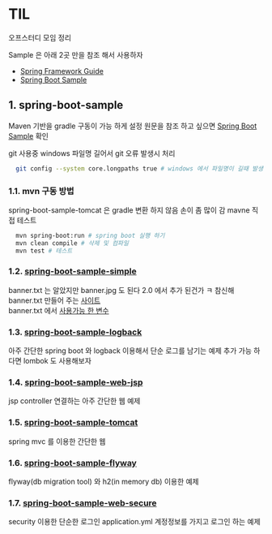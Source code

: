 # TIL

오프스터디 모임 정리  

Sample 은 아래 2곳 만을 참조 해서 사용하자

- [Spring Framework Guide](https://spring.io/guides)
- [Spring Boot Sample](https://github.com/spring-projects/spring-boot/tree/master/spring-boot-samples)

## 1. spring-boot-sample

Maven 기반을 gradle 구동이 가능 하게 설정 원문을 참조 하고 싶으면 [Spring Boot Sample](https://github.com/spring-projects/spring-boot/tree/master/spring-boot-samples) 확인

git 사용중 windows 파일명 길어서 git 오류 발생시 처리

```bash
  git config --system core.longpaths true # windows 에서 파일명이 길때 발생함
```

### 1.1. mvn 구동 방법

spring-boot-sample-tomcat 은 gradle 변환 하지 않음 손이 좀 많이 감 mavne 직접 테스트

```bash
  mvn spring-boot:run # spring boot 실행 하기
  mvn clean compile # 삭제 및 컴파일
  mvn test # 테스트
```

### 1.2. [spring-boot-sample-simple](https://github.com/spring-projects/spring-boot/tree/master/spring-boot-samples/spring-boot-sample-simple)

banner.txt 는 알았지만 banner.jpg 도 된다 2.0 에서 추가 된건가 ㅋ 참신해  
banner.txt 만들어 주는 [사이트](https://devops.datenkollektiv.de/banner.txt/index.html)  
banner.txt 에서 [사용가능 한 변수](https://docs.spring.io/spring-boot/docs/current/reference/html/boot-features-spring-application.html#boot-features-banner)

### 1.3. [spring-boot-sample-logback](https://github.com/spring-projects/spring-boot/tree/master/spring-boot-samples/spring-boot-sample-logback)

아주 간단한 spring boot 와 logback 이용해서 단순 로그를 남기는 예제 추가 가능 하다면 lombok 도 사용해보자

### 1.4. [spring-boot-sample-web-jsp](https://github.com/spring-projects/spring-boot/tree/master/spring-boot-samples/spring-boot-sample-web-jsp)

jsp controller 연결하는 아주 간단한 웹 예제

### 1.5. [spring-boot-sample-tomcat](https://github.com/spring-projects/spring-boot/tree/master/spring-boot-samples/spring-boot-sample-tomcat)

spring mvc 를 이용한 간단한 웹

### 1.6. [spring-boot-sample-flyway](https://github.com/spring-projects/spring-boot/tree/master/spring-boot-samples/spring-boot-sample-flyway)

flyway(db migration tool) 와 h2(in memory db) 이용한 예제

### 1.7. [spring-boot-sample-web-secure](https://github.com/spring-projects/spring-boot/tree/master/spring-boot-samples/spring-boot-sample-web-secure)

security 이용한 단순한 로그인 application.yml 계정정보를 가지고 로그인 하는 예제
